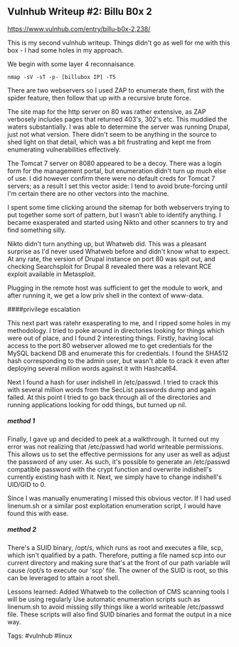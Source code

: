 ## Vulnhub Writeup #2: Billu B0x 2
https://www.vulnhub.com/entry/billu-b0x-2,238/

This is my second vulnhub writeup. Things didn't go as well for me with this box - I had some holes in my approach.

We begin with some layer 4 reconnaisance. 


```
nmap -sV -sT -p- [billubox IP] -T5
```

There are two webservers so I used ZAP to enumerate them, first with the spider feature,  then follow that up with a recursive brute force.

The site map for the http server on 80 was rather extensive, as ZAP verbosely includes pages that returned 403's, 302's etc. This muddied the waters substantially. I was able to determine the server was running Drupal, just not what version. There didn't seem to be anything in the source to shed light on that detail, which was a bit frustrating and kept me from enumerating vulnerabilities effectively.

The Tomcat 7 server on 8080 appeared to be a decoy. There was a login form for the management portal, but enumeration didn't turn up much else of use. I did however confirm there were no default creds for Tomcat 7 servers; as a result I set this vector aside: I tend to avoid brute-forcing until I'm certain there are no other vectors into the machine.

I spent some time clicking around the sitemap for both webservers trying to put together some sort of pattern, but I wasn't able to identify anything. I became exasperated and started using Nikto and other scanners to try and find something silly.

Nikto didn't turn anything up, but Whatweb did. This was a pleasant surprise as I'd never used Whatweb before and didn't know what to expect. At any rate, the version of Drupal instance on port 80 was spit out, and checking Searchsploit for Drupal 8 revealed there was a relevant RCE exploit available in Metasploit.

Plugging in the remote host was sufficient to get the module to work, and after running it, we get a low priv shell in the context of www-data.


####privilege escalation

This next part was ratehr exasperating to me, and I ripped some holes in my methodology. I tried to poke around in directories looking for things which were out of place, and I found 2 interesting things. Firstly, having local access to the port 80 webserver allowed me to get credentials for the MySQL backend DB and enumerate this for credentials. I found the SHA512 hash corresponding to the admin user, but wasn't able to crack it even after deploying several million words against it with Hashcat64.

Next I found a hash for user indishell in /etc/passwd. I tried to crack this with several million words from the SecList passwords dump and again failed. At this point I tried to go back through all of the directories and running applications looking for odd things, but turned up nil. 

##### method 1
Finally, I gave up and decided to peek at a walkthrough. It turned out my error was not realizing that /etc/passwd had world writeable permissions. This allows us to set the effective permissions for any user as well as adjust the password of any user. As such, it's possible to generate an /etc/passwd compatible password with the crypt function and overwrite indishell's currently existing hash with it. Next, we simply have to change indishell's UID/GID to 0.

Since I was manually enumerating I missed this obvious vector. If I had used linenum.sh or a similar post exploitation enumeration script, I would have found this with ease.

##### method 2
There's a SUID binary, /opt/s, which runs as root and executes a file, scp, which isn't qualified by a path. Therefore, putting a file named scp into our current directory and making sure that's at the front of our path variable will cause /opt/s to execute our 'scp' file.  The owner of the SUID is root, so this can be leveraged to attain a root shell. 

Lessons learned:
Added Whatweb to the collection of CMS scanning tools I will be using regularly
Use automatic enumeration scripts such as linenum.sh to avoid missing silly things like a world writeable /etc/passwd file. These scripts will also find SUID binaries and format the output in a nice way.

Tags:
#vulnhub #linux